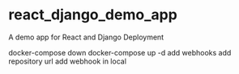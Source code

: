 # react_django_demo_app
A demo app for React and Django Deployment

docker-compose down
docker-compose up -d
add webhooks
add repository url
add webhook in local
